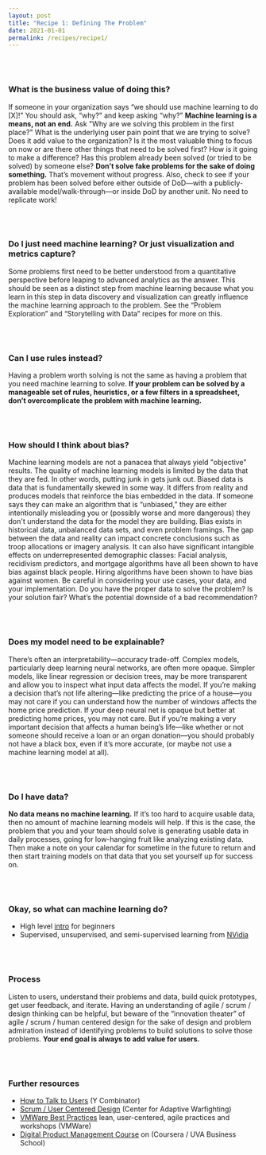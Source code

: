 ```yaml
---
layout: post
title: "Recipe 1: Defining The Problem"
date: 2021-01-01
permalink: /recipes/recipe1/
---
```

<br><br>
### What is the business value of doing this?
If someone in your organization says “we should use machine learning to do [X]!” You should ask, “why?” and keep asking “why?” **Machine learning is a means, not an end.** Ask "Why are we solving this problem in the first place?" What is the underlying user pain point that we are trying to solve? Does it add value to the organization? Is it the most valuable thing to focus on now or are there other things that need to be solved first? How is it going to make a difference? Has this problem already been solved (or tried to be solved) by someone else?  **Don’t solve fake problems for the sake of doing something.** That’s movement without progress. Also, check to see if your problem has been solved before either outside of DoD—with a publicly-available model/walk-through—or inside DoD by another unit. No need to replicate work!

<br><br>
### Do I just need machine learning? Or just visualization and metrics capture?
Some problems first need to be better understood from a quantitative perspective before leaping to advanced analytics as the answer.  This should be seen as a distinct step from machine learning because what you learn in this step in data discovery and visualization can greatly influence the machine learning approach to the problem. See the “Problem Exploration” and “Storytelling with Data” recipes for more on this.

<br><br>
### Can I use rules instead?
Having a problem worth solving is not the same as having a problem that you need machine learning to solve. **If your problem can be solved by a manageable set of rules, heuristics, or a few filters in a spreadsheet, don’t overcomplicate the problem with machine learning.**

<br><br>
### How should I think about bias?
Machine learning models are not a panacea that always yield "objective" results. The quality of machine learning models is limited by the data that they are fed. In other words, putting junk in gets junk out. Biased data is data that is fundamentally skewed in some way. It differs from reality and produces models that reinforce the bias embedded in the data. If someone says they can make an algorithm that is “unbiased,” they are either intentionally misleading you or (possibly worse and more dangerous) they don't understand the data for the model they are building. Bias exists in historical data, unbalanced data sets, and even problem framings. The gap between the data and reality can impact concrete conclusions such as troop allocations or imagery analysis. It can also have significant intangible effects on underrepresented demographic classes: Facial analysis, recidivism predictors, and mortgage algorithms have all been shown to have bias against black people. Hiring algorithms have been shown to have bias against women.  Be careful in considering your use cases, your data, and your implementation. Do you have the proper data to solve the problem? Is your solution fair? What’s the potential downside of a bad recommendation?

<br><br>
### Does my model need to be explainable?
There’s often an interpretability—accuracy trade-off. Complex models, particularly deep learning neural networks, are often more opaque. Simpler models, like linear regression or decision trees, may be more transparent and allow you to inspect what input data affects the model. If you’re making a decision that’s not life altering—like predicting the price of a house—you may not care if you can understand how the number of windows affects the  home price prediction. If your deep neural net is opaque but better at predicting home prices, you may not care. But if you’re making a very important decision that affects a human being’s life—like whether or not someone should receive a loan or an organ donation—you should probably not have a black box, even if it’s more accurate, (or maybe not use a machine learning model at all).

<br><br>
### Do I have data?
**No data means no machine learning.** If it’s too hard to acquire usable data, then no amount of machine learning models will help.  If this is the case, the problem that you and your team should solve is generating usable data in daily processes, going for low-hanging fruit like analyzing existing data. Then make a note on your calendar for sometime in the future to return and then start training models on that data that you set yourself up for success on.


<br><br>
### Okay, so what can machine learning do?
- High level [intro](https://towardsdatascience.com/machine-learning-an-introduction-23b84d51e6d0) for beginners
- Supervised, unsupervised, and semi-supervised learning from [NVidia](https://blogs.nvidia.com/blog/2018/08/02/supervised-unsupervised-learning/)



<br><br>
### Process
Listen to users, understand their problems and data, build quick prototypes, get user feedback, and iterate. Having an understanding of agile / scrum / design thinking can be helpful, but beware of the “innovation theater” of agile / scrum / human centered design for the sake of design and problem admiration instead of identifying problems to build solutions to solve those problems. **Your end goal is always to add value for users.**

<br><br>
### Further resources
- [How to Talk to Users](https://www.ycombinator.com/library/6g-how-to-talk-to-users) (Y Combinator)
- [Scrum / User Centered Design](https://www.secnav.navy.mil/agility/Pages/caw.aspx) (Center for Adaptive Warfighting)
- [VMWare Best Practices](https://tanzu.vmware.com/developer/practices/) lean, user-centered, agile practices and workshops (VMWare)
- [Digital Product Management Course](https://www.coursera.org/specializations/uva-darden-digital-product-management) on (Coursera / UVA Business School)
